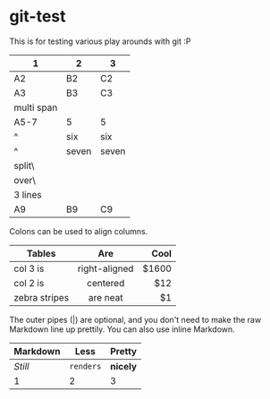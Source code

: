 git-test
========

This is for testing various play arounds with git :P


| 1 | 2 | 3|
| -- | -- | -- |
| A2 |  B2  |  C2 |
| A3 |  B3  |  C3 |
| multi span |||
| A5-7 |  5  |  5 |
|^| six | six |
|^| seven | seven |
| split\
  | over\
  | 3 lines |
| A9 |  B9  |  C9 |



Colons can be used to align columns.

| Tables        | Are           | Cool  |
| ------------- |:-------------:| -----:|
| col 3 is      | right-aligned | $1600 |
| col 2 is      | centered      |   $12 |
| zebra stripes | are neat      |    $1 |

The outer pipes (|) are optional, and you don't need to make the raw Markdown line up prettily. You can also use inline Markdown.

Markdown | Less | Pretty
--- | --- | ---
*Still* | `renders` | **nicely**
1 | 2 | 3


